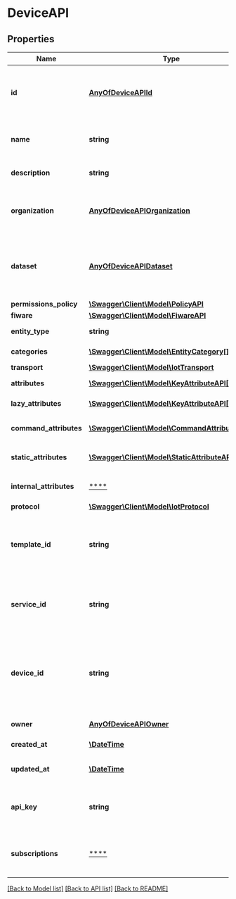 # DeviceAPI

## Properties
Name | Type | Description | Notes
------------ | ------------- | ------------- | -------------
**id** | [**AnyOfDeviceAPIId**](AnyOfDeviceAPIId.md) | The identificator given to the entity entity in the platform | 
**name** | **string** | A meaningful name provided by user | 
**description** | **string** | Description about the entity | [optional] 
**organization** | [**AnyOfDeviceAPIOrganization**](AnyOfDeviceAPIOrganization.md) | The Organization id that the device belong to | [optional] 
**dataset** | [**AnyOfDeviceAPIDataset**](AnyOfDeviceAPIDataset.md) | The Dataset id (under some Organization) that the device belong to | [optional] 
**permissions_policy** | [**\Swagger\Client\Model\PolicyAPI**](PolicyAPI.md) |  | 
**fiware** | [**\Swagger\Client\Model\FiwareAPI**](FiwareAPI.md) |  | 
**entity_type** | **string** | The entity type | 
**categories** | [**\Swagger\Client\Model\EntityCategory[]**](EntityCategory.md) | Device&#x27;s Categories | 
**transport** | [**\Swagger\Client\Model\IotTransport**](IotTransport.md) |  | 
**attributes** | [**\Swagger\Client\Model\KeyAttributeAPI[]**](KeyAttributeAPI.md) | Device&#x27;s attributes | 
**lazy_attributes** | [**\Swagger\Client\Model\KeyAttributeAPI[]**](KeyAttributeAPI.md) | Device&#x27;s lazy attributes | 
**command_attributes** | [**\Swagger\Client\Model\CommandAttributeAPI[]**](CommandAttributeAPI.md) | Device&#x27;s command attributes | 
**static_attributes** | [**\Swagger\Client\Model\StaticAttributeAPI[]**](StaticAttributeAPI.md) | Device&#x27;s static attributes | 
**internal_attributes** | [****](.md) | Device&#x27;s internal attributes | 
**protocol** | [**\Swagger\Client\Model\IotProtocol**](IotProtocol.md) |  | 
**template_id** | **string** | The identificator of the template used to create the device | [optional] 
**service_id** | **string** | The identificator of the service that the device belongs to | [optional] 
**device_id** | **string** | The identificator provided by user to identify it when sending data to the platform | 
**owner** | [**AnyOfDeviceAPIOwner**](AnyOfDeviceAPIOwner.md) | The entity&#x27;s owner | [optional] 
**created_at** | [**\DateTime**](\DateTime.md) | Entity creation date | [optional] 
**updated_at** | [**\DateTime**](\DateTime.md) | Last entity modification date | [optional] 
**api_key** | **string** | The api key that identifies the data service. [More info](https://wiki.fiwoo.eu) | [optional] 
**subscriptions** | [****](.md) | Id&#x27;s from the generated Orion subscription for this entity | 

[[Back to Model list]](../../README.md#documentation-for-models) [[Back to API list]](../../README.md#documentation-for-api-endpoints) [[Back to README]](../../README.md)

